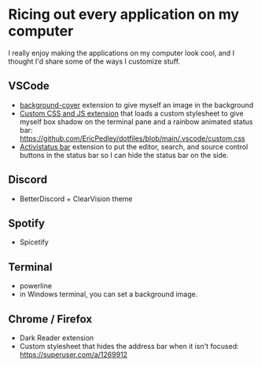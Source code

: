 # Ricing out every application on my computer

I really enjoy making the applications on my computer look cool, and I thought I'd share some of the ways I customize stuff.


## VSCode
- [background-cover](https://marketplace.visualstudio.com/items?itemName=manasxx.background-cover) extension to give myself an image in the background
- [Custom CSS and JS extension](https://marketplace.visualstudio.com/items?itemName=be5invis.vscode-custom-css) that loads a custom stylesheet to give myself box shadow on the terminal pane and a rainbow animated status bar: https://github.com/EricPedley/dotfiles/blob/main/.vscode/custom.css
- [Activistatus bar](https://marketplace.visualstudio.com/items?itemName=Gruntfuggly.activitusbar) extension to put the editor, search, and source control buttons in the status bar so I can hide the status bar on the side.

## Discord
- BetterDiscord + ClearVision theme

## Spotify
- Spicetify

## Terminal
- powerline
- in Windows terminal, you can set a background image.

## Chrome / Firefox
- Dark Reader extension
- Custom stylesheet that hides the address bar when it isn't focused: https://superuser.com/a/1269912